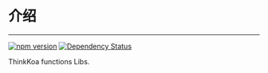 # 介绍
-----

[![npm version](https://badge.fury.io/js/think_lib.svg)](https://badge.fury.io/js/think_lib)
[![Dependency Status](https://david-dm.org/thinkkoa/think_lib.svg)](https://david-dm.org/thinkkoa/think_lib)

ThinkKoa functions Libs.